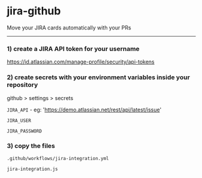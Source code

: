 # jira-github

Move your JIRA cards automatically with your PRs

-------

### 1) create a JIRA API token for your username

https://id.atlassian.com/manage-profile/security/api-tokens


### 2) create secrets with your environment variables  inside your repository

github > settings > secrets

`JIRA_API` - eg: 'https://demo.atlassian.net/rest/api/latest/issue'

`JIRA_USER`

`JIRA_PASSWORD`


### 3) copy the files

`.github/workflows/jira-integration.yml`

`jira-integration.js`
